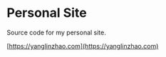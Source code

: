 # Personal Site

Source code for my personal site.

[https://yanglinzhao.com](https://yanglinzhao.com)
